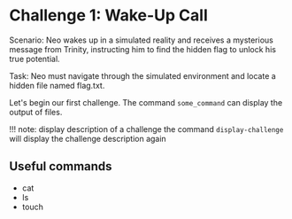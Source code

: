 # Challenge 1: Wake-Up Call

Scenario: Neo wakes up in a simulated reality and receives a mysterious message from Trinity, instructing him to find the hidden flag to unlock his true potential.

Task: Neo must navigate through the simulated environment and locate a hidden file named flag.txt.

Let's begin our first challenge.
The command `some_command` can display the output of files.

!!! note: display description of a challenge
	the command `display-challenge` will display the challenge description again


## Useful commands
* cat
* ls
* touch
